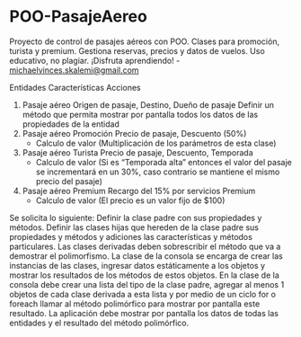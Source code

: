 # POO-PasajeAereo
Proyecto de control de pasajes aéreos con POO. Clases para promoción, turista y premium. Gestiona reservas, precios y datos de vuelos. Uso educativo, no plagiar. ¡Disfruta aprendiendo! - michaelvinces.skalemi@gmail.com

Entidades	Características	Acciones
1. Pasaje aéreo
   Origen de pasaje, Destino, Dueño de pasaje
   Definir un método que permita mostrar por pantalla todos los datos de las propiedades de la entidad
2. Pasaje aéreo Promoción
   Precio de pasaje, Descuento (50%)
   - Calculo de valor (Multiplicación de los parámetros de esta clase)
3. Pasaje aéreo Turista
   Precio de pasaje, Descuento, Temporada
   - Calculo de valor (Si es “Temporada alta” entonces el valor del pasaje se incrementará en un 30%, caso contrario se mantiene el mismo precio del pasaje)
4. Pasaje aéreo Premium
   Recargo del 15% por servicios Premium
   - Calculo de valor (El precio es un valor fijo de $100)

Se solicita lo siguiente:
Definir la clase padre con sus propiedades y métodos.
Definir las clases hijas que hereden de la clase padre sus propiedades y métodos y adiciones las características y métodos particulares.
Las clases derivadas deben sobrescribir el método que va a demostrar el polimorfismo.
La clase de la consola se encarga de crear las instancias de las clases, ingresar datos estáticamente a los objetos y mostrar los resultados de los métodos de estos objetos.
En la clase de la consola debe crear una lista del tipo de la clase padre, agregar al menos 1 objetos de cada clase derivada a esta lista y por medio de un ciclo for o foreach llamar al método polimórfico para mostrar por pantalla este resultado.
La aplicación debe mostrar por pantalla los datos de todas las entidades y el resultado del método polimórfico.


